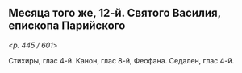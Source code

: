 
## Месяца того же, 12-й. Святого Василия, епископа Парийского  

<*p. 445 / 601*>

Стихиры, глас 4-й. Канон, глас 8-й, Феофана. Седален, глас 4-й.    
